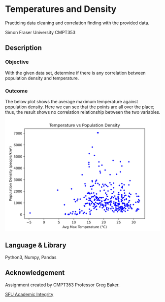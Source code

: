 # Temperatures and Density

Practicing data cleaning and correlation finding with the provided data.

Simon Fraser University CMPT353

## Description
### Objective
With the given data set, determine if there is any correlation between population density and temperature.

### Outcome
The below plot shows the average maximum temperature against population density. Here we can see that the points are all over the place; thus, the result shows no correlation relationship between the two variables.
![scatterplot](https://github.com/wendyhwl/Temperature-Population-Correlation/blob/main/output.svg)

## Language & Library

Python3, Numpy, Pandas

## Acknowledgement

Assignment created by CMPT353 Professor Greg Baker.

[SFU Academic Integrity](http://www.sfu.ca/students/academicintegrity.html)
